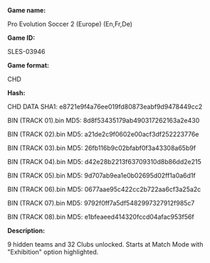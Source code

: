 **Game name:**

Pro Evolution Soccer 2 (Europe) (En,Fr,De)

**Game ID:**

SLES-03946

**Game format:**

CHD

**Hash:**

CHD DATA SHA1: e8721e9f4a76ee019fd80873eabf9d9478449cc2

BIN (TRACK 01).bin MD5: 8d8f53435179ab490317262163a2e430

BIN (TRACK 02).bin MD5: a21de2c9f0602e00acf3df252223776e

BIN (TRACK 03).bin MD5: 26fb116b9c02bfabf0f3a43308a65b9f

BIN (TRACK 04).bin MD5: d42e28b2213f63709310d8b86dd2e215

BIN (TRACK 05).bin MD5: 9d707ab9ea1e0b02695d02ff1a0a6d1f

BIN (TRACK 06).bin MD5: 0677aae95c422cc2b722aa6cf3a25a2c

BIN (TRACK 07).bin MD5: 9792f0ff7a5df5482997327912f985c7

BIN (TRACK 08).bin MD5: e1bfeaeed414320fccd04afac953f56f

**Description:**

9 hidden teams and 32 Clubs unlocked. Starts at Match Mode with "Exhibition" option highlighted.